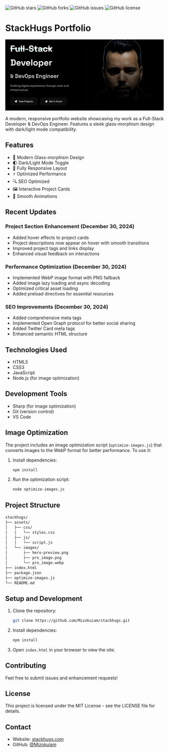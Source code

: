 ![GitHub stars](https://img.shields.io/github/stars/Mizokuiam/stackhugs)
![GitHub forks](https://img.shields.io/github/forks/Mizokuiam/stackhugs)
![GitHub issues](https://img.shields.io/github/issues/Mizokuiam/stackhugs)
![GitHub license](https://img.shields.io/github/license/Mizokuiam/stackhugs)

# StackHugs Portfolio

![Portfolio Preview](assets/images/hero-preview.png)

A modern, responsive portfolio website showcasing my work as a Full-Stack Developer & DevOps Engineer. Features a sleek glass-morphism design with dark/light mode compatibility.

## Features

- 🎨 Modern Glass-morphism Design
- 🌓 Dark/Light Mode Toggle
- 📱 Fully Responsive Layout
- ⚡ Optimized Performance
- 🔍 SEO Optimized
- 🖼️ Interactive Project Cards
- 🚀 Smooth Animations

## Recent Updates

### Project Section Enhancement (December 30, 2024)
- Added hover effects to project cards
- Project descriptions now appear on hover with smooth transitions
- Improved project tags and links display
- Enhanced visual feedback on interactions

### Performance Optimization (December 30, 2024)
- Implemented WebP image format with PNG fallback
- Added image lazy loading and async decoding
- Optimized critical asset loading
- Added preload directives for essential resources

### SEO Improvements (December 30, 2024)
- Added comprehensive meta tags
- Implemented Open Graph protocol for better social sharing
- Added Twitter Card meta tags
- Enhanced semantic HTML structure

## Technologies Used

- HTML5
- CSS3
- JavaScript
- Node.js (for image optimization)

## Development Tools

- Sharp (for image optimization)
- Git (version control)
- VS Code

## Image Optimization

The project includes an image optimization script (`optimize-images.js`) that converts images to the WebP format for better performance. To use it:

1. Install dependencies:
   ```bash
   npm install
   ```

2. Run the optimization script:
   ```bash
   node optimize-images.js
   ```

## Project Structure

```
stackhugs/
├── assets/
│   ├── css/
│   │   └── styles.css
│   ├── js/
│   │   └── script.js
│   └── images/
│       ├── hero-preview.png
│       ├── pro_image.png
│       └── pro_image.webp
├── index.html
├── package.json
├── optimize-images.js
└── README.md
```

## Setup and Development

1. Clone the repository:
   ```bash
   git clone https://github.com/Mizokuiam/stackhugs.git
   ```

2. Install dependencies:
   ```bash
   npm install
   ```

3. Open `index.html` in your browser to view the site.

## Contributing

Feel free to submit issues and enhancement requests!

## License

This project is licensed under the MIT License - see the LICENSE file for details.

## Contact

- Website: [stackhugs.com](https://mizokuiam.github.io/stackhugs/)
- GitHub: [@Mizokuiam](https://github.com/Mizokuiam)
